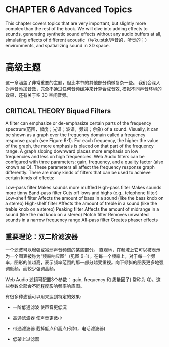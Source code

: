 # CHAPTER 6 Advanced Topics
This chapter covers topics that are very important, but slightly more complex than the rest of the book. We will dive into adding effects to sounds, generating synthetic sound effects without any audio buffers at all, simulating effects of different acoustic（/əˈkuːstɪk/声音的，听觉的；） environments, and spatializing sound in 3D space.

# 高级主题

这一章涵盖了非常重要的主题，但比本书的其他部分稍微复杂一些。 我们会深入对声音添加音效，完全不通过任何音频缓冲来计算合成音效, 模拟不同声音环境的效果，还有关于空 3D 空间音频。


## CRITICAL THEORY Biquad Filters

A filter can emphasize or de-emphasize certain parts of the frequency spectrum(范围，幅度；光谱；波谱，频谱；余象) of a sound. Visually, it can be shown as a graph over the frequency domain called a frequency response graph (see Figure 6-1). For each frequency, the higher the value of the graph, the more emphasis is placed on that part of the frequency range. A graph sloping downward places more emphasis on low frequencies and less on high frequencies.
Web Audio filters can be configured with three parameters: gain, frequency, and a quality factor (also known as Q). These parameters all affect the frequency response graph differently.
There are many kinds of filters that can be used to achieve certain kinds of effects:


Low-pass filter
  Makes sounds more muffled
High-pass filter
  Makes sounds more tinny
Band-pass filter
  Cuts off lows and highs (e.g., telephone filter)
Low-shelf filter
  Affects the amount of bass in a sound (like the bass knob on a stereo)
High-shelf filter
  Affects the amount of treble in a sound (like the treble knob on a stereo)
Peaking filter
  Affects the amount of midrange in a sound (like the mid knob on a stereo)
Notch filter
  Removes unwanted sounds in a narrow frequency range
All-pass filter
  Creates phaser effects

## 重要理论：双二阶滤波器

一个滤波可以增强或减弱声音频谱的某些部分。 直观地，在频域上它可以被表示为一个图表被称为“频率响应图”（见图 6-1）。在每一个频率上，对于每一个频率，图形的值越高，表示频率范围的那一部分越受重视。向下倾斜的图表更多地强调低频，而较少强调高频。

Web Audio 滤镜可配置3个参数： gain, frequency 和 质量因子( 常称为 Q)。这些参数全部会不同程度影响频率响应图。

有很多种滤镜可以用来达到特定的效果:

- 一阶低通滤波
  使声音更低沉

- 高通滤波器
  使声音更微小

- 带通滤波器
  截掉低点和高点(例如，电话滤波器)  

- 低架上过滤器





